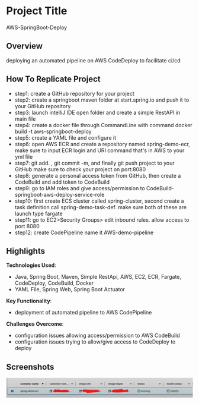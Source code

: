 # Project Title
AWS-SpringBoot-Deploy

## Overview
deploying an automated pipeline on AWS CodeDeploy to facilitate ci/cd 

## How To Replicate Project 
- step1: create a GitHub repository for your project
- step2: create a springboot maven folder at start.spring.io and push it to your GitHub repository
- step3: launch intelliJ IDE open folder and create a simple RestAPI in main file
- step4: create a docker file through CommandLine with command docker build -t aws-springboot-deploy
- step5: create a YAML file and configure it 
- step6: open AWS ECR and create a repository named spring-demo-ecr, make sure to input ECR login and URI command that's in AWS to your yml file 
- step7: git add. , git commit -m, and finally git push project to your GitHub make sure to check your project on port:8080 
- step8: generate a personal access token from GitHub, then create a CodeBuild and add token to CodeBuild
- step9: go to IAM roles and give access/permission to CodeBuild-springboot-aws-deploy-service-role
- step10: first create ECS cluster called spring-cluster, second create a task definition call spring-demo-task-def. make sure both of these are launch type fargate
- step11: go to EC2>Security Groups> edit inbound rules. allow access to port 8080
- step12: create CodePipeline name it AWS-demo-pipeline


## Highlights
**Technologies Used**: 
- Java, Spring Boot, Maven, Simple RestApi, AWS, EC2, ECR, Fargate, CodeDeploy, CodeBuild, Docker
- YAML File, Spring Web, Spring Boot Actuator

**Key Functionality**: 
- deployment of automated pipeline to AWS CodePipeline

**Challenges Overcome**: 
- configuration issues allowing access/permission to AWS CodeBuild 
- configuration issues trying to allow/give access to CodeDeploy to deploy


## Screenshots
![img.png](img.png)

